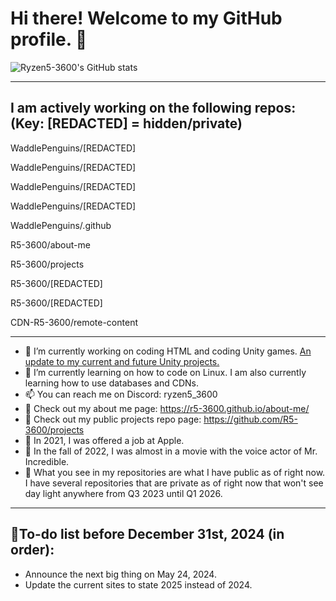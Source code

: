 # Hi there! Welcome to my GitHub profile. 👋

![Ryzen5-3600's GitHub stats](https://github-readme-stats-r5-3600.vercel.app/api?username=R5-3600&include_all_commits=true&count_private=true&show_icons=true&theme=transparent)

__________________________________________________________________________________________________________________________________________________________

## I am actively working on the following repos:   (Key: [REDACTED] = hidden/private)
WaddlePenguins/[REDACTED]

WaddlePenguins/[REDACTED]

WaddlePenguins/[REDACTED]

WaddlePenguins/[REDACTED]

WaddlePenguins/.github

R5-3600/about-me

R5-3600/projects

R5-3600/[REDACTED]

R5-3600/[REDACTED]

CDN-R5-3600/remote-content
__________________________________________________________________________________________________________________________________________________________

- 🔭 I’m currently working on coding HTML and coding Unity games. [An update to my current and future Unity projects.](https://github.com/R5-3600/Announcements/blob/main/announcement_9-16-2023.txt)
- 🌱 I’m currently learning on how to code on Linux. I am also currently learning how to use databases and CDNs.
- 📫 You can reach me on Discord: ryzen5_3600
- 🔗 Check out my about me page: https://r5-3600.github.io/about-me/
- 🔗 Check out my public projects repo page: https://github.com/R5-3600/projects
- 🍎 In 2021, I was offered a job at Apple.
- 🎥 In the fall of 2022, I was almost in a movie with the voice actor of Mr. Incredible.
- 🌳 What you see in my repositories are what I have public as of right now. I have several repositories that are private as of right now that won't see day light anywhere from Q3 2023 until Q1 2026.
__________________________________________________________________________________________________________________________________________________________

## 📝To-do list before December 31st, 2024 (in order):
- Announce the next big thing on May 24, 2024.
- Update the current sites to state 2025 instead of 2024.

